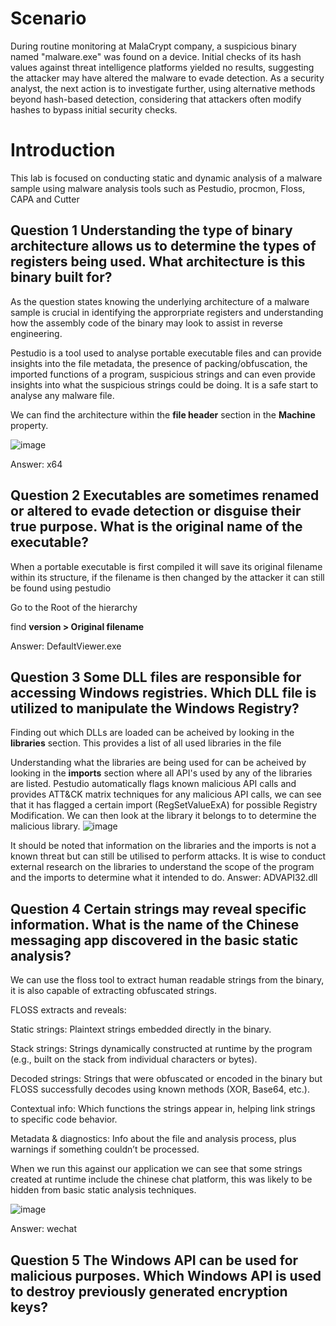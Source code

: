 # Scenario
During routine monitoring at MalaCrypt company, a suspicious binary named "malware.exe" was found on a device. Initial checks of its hash values against threat intelligence platforms yielded no results, suggesting the attacker may have altered the malware to evade detection. As a security analyst, the next action is to investigate further, using alternative methods beyond hash-based detection, considering that attackers often modify hashes to bypass initial security checks.

# Introduction
This lab is focused on conducting static and dynamic analysis of a malware sample using malware analysis tools such as Pestudio, procmon, Floss, CAPA and Cutter

## Question 1 Understanding the type of binary architecture allows us to determine the types of registers being used. What architecture is this binary built for?
As the question states knowing the underlying architecture of a malware sample is crucial in identifying the approrpriate registers and understanding how the assembly code of the binary may look to assist in reverse engineering.

Pestudio is a tool used to analyse portable executable files and can provide insights into the file metadata, the presence of packing/obfuscation, the imported functions of a program, suspicious strings and can even provide insights into what the suspicious strings could be doing. It is a safe start to analyse any malware file.

We can find the architecture within the **file header** section in the **Machine** property.

![image](https://github.com/user-attachments/assets/813f5bc5-a0d9-4b60-bc19-a51c578dc2f7)

Answer: x64

## Question 2 Executables are sometimes renamed or altered to evade detection or disguise their true purpose. What is the original name of the executable?
When a portable executable is first compiled it will save its original filename within its structure, if the filename is then changed by the attacker it can still be found using pestudio

Go to the Root of the hierarchy

find **version > Original filename**

Answer: DefaultViewer.exe

## Question 3 Some DLL files are responsible for accessing Windows registries. Which DLL file is utilized to manipulate the Windows Registry?

Finding out which DLLs are loaded can be acheived by looking in the **libraries** section. This provides a list of all used libraries in the file

Understanding what the libraries are being used for can be acheived by looking in the **imports** section where all API's used by any of the libraries are listed. Pestudio automatically flags known malicious API calls and provides ATT&CK matrix techniques for any malicious API calls, we can see that it has flagged a certain import (RegSetValueExA) for possible Registry Modification. We can then look at the library it belongs to to determine the malicious library.
![image](https://github.com/user-attachments/assets/5042de5c-dfeb-442d-a684-534fe330c039)

It should be noted that information on the libraries and the imports is not a known threat but can still be utilised to perform attacks. It is wise to conduct external research on the libraries to understand the scope of the program and the imports to determine what it intended to do.
Answer: ADVAPI32.dll

## Question 4 Certain strings may reveal specific information. What is the name of the Chinese messaging app discovered in the basic static analysis?
We can use the floss tool to extract human readable strings from the binary, it is also capable of extracting obfuscated strings.

FLOSS extracts and reveals:

Static strings: Plaintext strings embedded directly in the binary.

Stack strings: Strings dynamically constructed at runtime by the program (e.g., built on the stack from individual characters or bytes).

Decoded strings: Strings that were obfuscated or encoded in the binary but FLOSS successfully decodes using known methods (XOR, Base64, etc.).

Contextual info: Which functions the strings appear in, helping link strings to specific code behavior.

Metadata & diagnostics: Info about the file and analysis process, plus warnings if something couldn’t be processed.

When we run this against our application we can see that some strings created at runtime include the chinese chat platform, this was likely to be hidden from basic static analysis techniques.

![image](https://github.com/user-attachments/assets/1f92fe18-35f9-4cbb-b9a2-e04114f64cbb)

Answer: wechat

## Question 5 The Windows API can be used for malicious purposes. Which Windows API is used to destroy previously generated encryption keys? 

